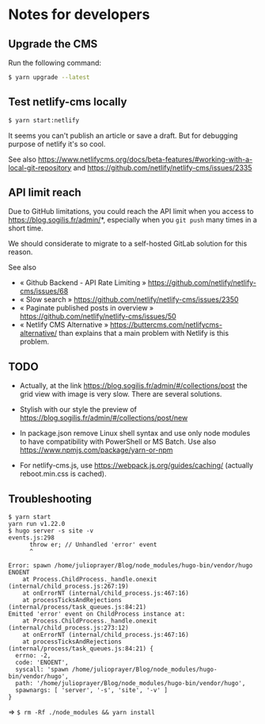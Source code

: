 # Notes for developers

## Upgrade the CMS

Run the following command:

```sh
$ yarn upgrade --latest
```

## Test netlify-cms locally

```sh
$ yarn start:netlify
```

It seems you can't publish an article or save a draft. But for debugging purpose
of netlify it's so cool.

See also https://www.netlifycms.org/docs/beta-features/#working-with-a-local-git-repository and https://github.com/netlify/netlify-cms/issues/2335

## API limit reach

Due to GitHub limitations, you could reach the API limit when you access to
https://blog.sogilis.fr/admin/*, especially when you `git push` many times
in a short time.

We should considerate to migrate to a self-hosted GitLab solution for this reason.

See also

- « Github Backend - API Rate Limiting » https://github.com/netlify/netlify-cms/issues/68
- « Slow search » https://github.com/netlify/netlify-cms/issues/2350
- « Paginate published posts in overview » https://github.com/netlify/netlify-cms/issues/50
- « Netlify CMS Alternative » https://buttercms.com/netlifycms-alternative/
  than explains that a main problem with Netlify is this problem.

## TODO

- Actually, at the link https://blog.sogilis.fr/admin/#/collections/post
  the grid view with image is very slow. There are several solutions.

- Stylish with our style the preview of https://blog.sogilis.fr/admin/#/collections/post/new

- In package.json remove Linux shell syntax and use only node modules to
  have compatibility with PowerShell or MS Batch. Use also https://www.npmjs.com/package/yarn-or-npm

- For netlify-cms.js, use https://webpack.js.org/guides/caching/
  (actually reboot.min.css is cached).

## Troubleshooting

```
$ yarn start
yarn run v1.22.0
$ hugo server -s site -v
events.js:298
      throw er; // Unhandled 'error' event
      ^

Error: spawn /home/julioprayer/Blog/node_modules/hugo-bin/vendor/hugo ENOENT
    at Process.ChildProcess._handle.onexit (internal/child_process.js:267:19)
    at onErrorNT (internal/child_process.js:467:16)
    at processTicksAndRejections (internal/process/task_queues.js:84:21)
Emitted 'error' event on ChildProcess instance at:
    at Process.ChildProcess._handle.onexit (internal/child_process.js:273:12)
    at onErrorNT (internal/child_process.js:467:16)
    at processTicksAndRejections (internal/process/task_queues.js:84:21) {
  errno: -2,
  code: 'ENOENT',
  syscall: 'spawn /home/julioprayer/Blog/node_modules/hugo-bin/vendor/hugo',
  path: '/home/julioprayer/Blog/node_modules/hugo-bin/vendor/hugo',
  spawnargs: [ 'server', '-s', 'site', '-v' ]
}
```

=> `$ rm -Rf ./node_modules && yarn install`
